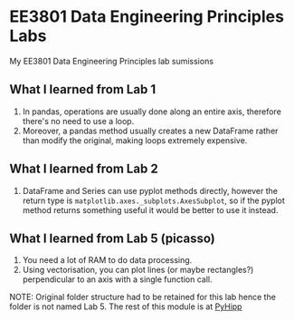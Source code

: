# EE3801 Data Engineering Principles Labs
My EE3801 Data Engineering Principles lab sumissions

## What I learned from Lab 1
1. In pandas, operations are usually done along an entire axis, therefore there's no need to use a loop.
1. Moreover, a pandas method usually creates a new DataFrame rather than modify the original, making loops extremely expensive.

## What I learned from Lab 2
1. DataFrame and Series can use pyplot methods directly, however the return type is `matplotlib.axes._subplots.AxesSubplot`, so if the pyplot method returns something useful it would be better to use it instead.

## What I learned from Lab 5 (picasso)
1. You need a lot of RAM to do data processing.
2. Using vectorisation, you can plot lines (or maybe rectangles?) perpendicular to an axis with a single function call.

NOTE: Original folder structure had to be retained for this lab hence the folder is not named Lab 5. The rest of this module is at [PyHipp](https://github.com/shenghaoc/PyHipp)
